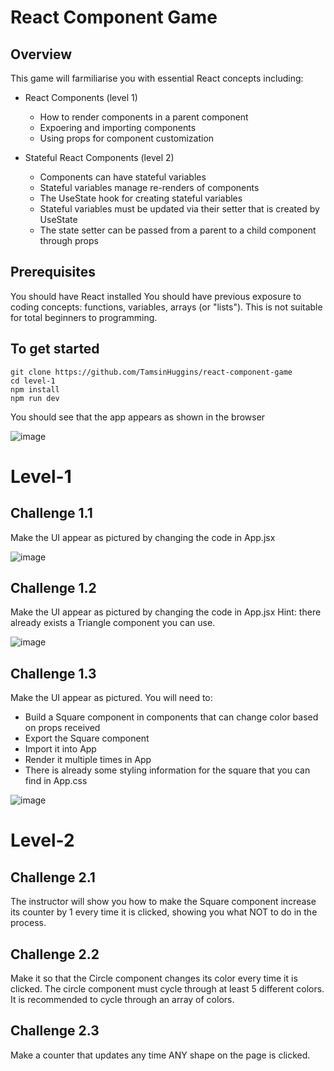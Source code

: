 # React Component Game

## Overview
This game will farmiliarise you with essential React concepts including:
- React Components (level 1)
    - How to render components in a parent component
    - Expoering and importing components
    - Using props for component customization

- Stateful React Components (level 2)
    - Components can have stateful variables
    - Stateful variables manage re-renders of components
    - The UseState hook for creating stateful variables 
    - Stateful variables must be updated via their setter that is created by UseState
    - The state setter can be passed from a parent to a child component through props


## Prerequisites
You should have React installed
You should have previous exposure to coding concepts: functions, variables, arrays (or "lists"). This is not suitable for total beginners to programming.

## To get started


```
git clone https://github.com/TamsinHuggins/react-component-game
cd level-1
npm install
npm run dev
```
You should see that the app appears as shown in the browser

![image](https://github.com/TamsinHuggins/react-component-game/assets/32196191/8c760907-a665-471d-b24f-7fa3f1320186)

# Level-1


## Challenge 1.1
Make the UI appear as pictured by changing the code in App.jsx

![image](https://github.com/TamsinHuggins/react-component-game/assets/32196191/f89e675e-109c-4eee-b740-ab551104a656)

## Challenge 1.2
Make the UI appear as pictured by changing the code in App.jsx
Hint: there already exists a Triangle component you can use.

![image](https://github.com/TamsinHuggins/react-component-game/assets/32196191/e1ea3725-dc39-48ad-aa89-e91fe142d7de)

## Challenge 1.3 

Make the UI appear as pictured. You will need to: 
- Build a Square component in components that can change color based on props received
- Export the Square component
- Import it into App
- Render it multiple times in App
- There is already some styling information for the square that you can find in App.css

![image](https://github.com/TamsinHuggins/react-component-game/assets/32196191/dc02b23a-3d31-4384-9be1-2f45de367cf3)



# Level-2

## Challenge 2.1
The instructor will show you how to make the Square component increase its counter by 1 every time it is clicked, showing you what NOT to do in the process.

## Challenge 2.2
Make it so that the Circle component changes its color every time it is clicked. The circle component must cycle through at least 5 different colors. It is recommended to cycle through an array of colors.

## Challenge 2.3
Make a counter that updates any time ANY shape on the page is clicked.







